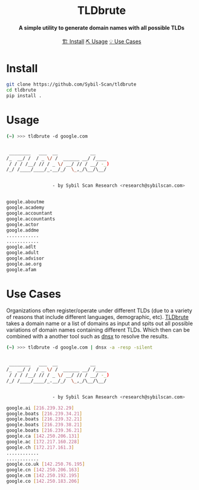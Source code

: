 <h1 align="center">
    TLDbrute
  <br>
</h1>

<h4 align="center">A simple utility to generate domain names with all possible TLDs</h4>


<p align="center">
  <a href="#install">🏗️ Install</a>  
  <a href="#usage">⛏️ Usage</a> 
  <a href="#use-cases">💡 Use Cases</a> 
  <br>
</p>


# Install
```sh
git clone https://github.com/Sybil-Scan/tldbrute
cd tldbrute
pip install .
```


# Usage

```sh
(~) >>> tldbrute -d google.com


 ________   ___  __            __
/_  __/ /  / _ \/ /  ______ __/ /____
 / / / /__/ // / _ \/ __/ // / __/ -_)
/_/ /____/____/_.__/_/  \_,_/\__/\__/


                 - by Sybil Scan Research <research@sybilscan.com>


google.aboutme
google.academy
google.accountant
google.accountants
google.actor
google.addme
............
............
google.adlt
google.adult
google.advisor
google.ae.org
google.afam
```

# Use Cases


Organizations often register/operate under different TLDs (due to a variety of reasons that include different languages, demographic, etc). [TLDbrute](https://github.com/Sybil-Scan/tldbrute) takes a domain name or a list of domains as input and spits out all possible variations of domain names containing different TLDs. Which then can be combined with a another tool such as [dnsx](https://github.com/projectdiscovery/dnsx) to resolve the results.


```sh
(~) >>> tldbrute -d google.com | dnsx -a -resp -silent


 ________   ___  __            __
/_  __/ /  / _ \/ /  ______ __/ /____
 / / / /__/ // / _ \/ __/ // / __/ -_)
/_/ /____/____/_.__/_/  \_,_/\__/\__/


                 - by Sybil Scan Research <research@sybilscan.com>

google.ai [216.239.32.29]
google.boats [216.239.34.21]
google.boats [216.239.32.21]
google.boats [216.239.38.21]
google.boats [216.239.36.21]
google.ca [142.250.206.131]
google.ac [172.217.160.228]
google.ch [172.217.161.3]
............
............
google.co.uk [142.250.76.195]
google.cn [142.250.206.163]
google.cm [142.250.192.195]
google.co [142.250.183.206]
```
